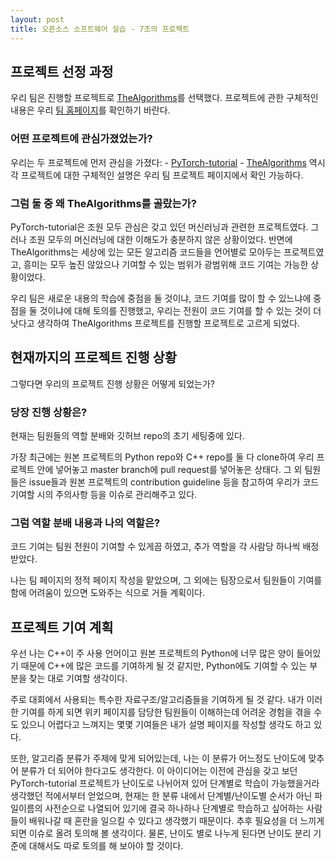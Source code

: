 ```yaml
---
layout: post
title: 오픈소스 소프트웨어 실습 - 7조의 프로젝트
---
```


## 프로젝트 선정 과정

우리 팀은 진행할 프로젝트로 [TheAlgorithms](https://github.com/TheAlgorithms)를 선택했다. 프로젝트에 관한 구체적인 내용은 우리 [팀 홈페이지](https://20-1-skku-oss.github.io/2020-1-OSS-7/)를 확인하기 바란다.

### 어떤 프로젝트에 관심가졌었는가?

우리는 두 프로젝트에 먼저 관심을 가졌다:
    - [PyTorch-tutorial](https://github.com/yunjey/pytorch-tutorial)
    - [TheAlgorithms](https://github.com/TheAlgorithms)
역시 각 프로젝트에 대한 구체적인 설명은 우리 팀 프로젝트 페이지에서 확인 가능하다.

### 그럼 둘 중 왜 TheAlgorithms를 골랐는가?

PyTorch-tutorial은 조원 모두 관심은 갖고 있던 머신러닝과 관련한 프로젝트였다. 그러나 조원 모두의 머신러닝에 대한 이해도가 충분하지 않은 상황이었다.
반면에 TheAlgorithms는 세상에 있는 모든 알고리즘 코드들을 언어별로 모아두는 프로젝트였고, 흥미는 모두 높진 않았으나 기여할 수 있는 범위가 광범위해 코드 기여는 가능한 상황이었다.

우리 팀은 새로운 내용의 학습에 중점을 둘 것이냐, 코드 기여를 많이 할 수 있느냐에 중점을 둘 것이냐에 대해 토의를 진행했고, 우리는 전원이 코드 기여를 할 수 있는 것이 더 낫다고 생각하여 TheAlgorithms 프로젝트를 진행할 프로젝트로 고르게 되었다.

## 현재까지의 프로젝트 진행 상황

그렇다면 우리의 프로젝트 진행 상황은 어떻게 되었는가?

### 당장 진행 상황은?

현재는 팀원들의 역할 분배와 깃허브 repo의 초기 세팅중에 있다. 

가장 최근에는 원본 프로젝트의 Python repo와 C++ repo를 둘 다 clone하여 우리 프로젝트 안에 넣어놓고 master branch에 pull request를 넣어놓은 상태다. 그 외 팀원들은 issue들과 원본 프로젝트의 contribution guideline 등을 참고하여 우리가 코드 기여할 시의 주의사항 등을 이슈로 관리해주고 있다.

### 그럼 역할 분배 내용과 나의 역할은?

코드 기여는 팀원 전원이 기여할 수 있게끔 하였고, 추가 역할을 각 사람당 하나씩 배정받았다.

나는 팀 페이지의 정적 페이지 작성을 맡았으며, 그 외에는 팀장으로서 팀원들이 기여를 함에 어려움이 있으면 도와주는 식으로 거들 계획이다.

## 프로젝트 기여 계획

우선 나는 C++이 주 사용 언어이고 원본 프로젝트의 Python에 너무 많은 양이 들어있기 때문에 C++에 많은 코드를 기여하게 될 것 같지만, Python에도 기여할 수 있는 부분을 찾는 대로 기여할 생각이다.

주로 대회에서 사용되는 특수한 자료구조/알고리즘들을 기여하게 될 것 같다. 내가 이러한 기여를 하게 되면 위키 페이지를 담당한 팀원들이 이해하는데 어려운 경험을 겪을 수도 있으니 어렵다고 느껴지는 몇몇 기여들은 내가 설명 페이지를 작성할 생각도 하고 있다.

또한, 알고리즘 분류가 주제에 맞게 되어있는데, 나는 이 분류가 어느정도 난이도에 맞추어 분류가 더 되어야 한다고도 생각한다. 이 아이디어는 이전에 관심을 갖고 보던 PyTorch-tutorial 프로젝트가 난이도로 나뉘어져 있어 단계별로 학습이 가능했을거라 생각했던 적에서부터 얻었으며, 현재는 한 분류 내에서 단계별/난이도별 순서가 아닌 파일이름의 사전순으로 나열되어 있기에 결국 하나하나 단계별로 학습하고 싶어하는 사람들이 배워나갈 때 혼란을 일으킬 수 있다고 생각했기 때문이다. 추후 필요성을 더 느끼게 되면 이슈로 올려 토의해 볼 생각이다. 물론, 난이도 별로 나누게 된다면 난이도 분리 기준에 대해서도 따로 토의를 해 보아야 할 것이다.

